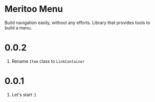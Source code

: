 # Meritoo Menu

Build navigation easily, without any efforts. Library that provides tools to build a menu.

# 0.0.2

1. Rename `Item` class to `LinkContainer`

# 0.0.1

1. Let's start :)
